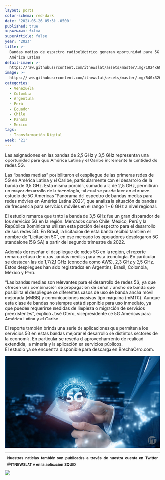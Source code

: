```yaml
---
layout: posts
color-schema: red-dark
date: '2023-05-26 05:30 -0500'
published: true
superNews: false
superArticle: false
year: '2023'
title: >-
  Bandas medias de espectro radioeléctrico generan oportunidad para 5G en
  América Latina
detail-image: >-
  https://raw.githubusercontent.com/itnewslat/assets/master/img/1024x680/5G-Tecnologia-g.jpg
image: >-
  https://raw.githubusercontent.com/itnewslat/assets/master/img/540x320/5G-Tecnologia-p.jpg
categories:
  - Venezuela
  - Colombia
  - Argentina
  - Perú
  - Ecuador
  - Chile
  - Panama
  - Mexico
tags:
  - Transformación Digital
week: '21'
---
```

Las asignaciones en las bandas de 2,5 GHz y 3,5 GHz representan una oportunidad para que América Latina y el Caribe incremente la cantidad de redes 5G. 
 
Las “bandas medias” posibilitaron el despliegue de las primeras redes de 5G en América Latina y el Caribe, particularmente con el desarrollo de la banda de 3,5 GHz. Esta misma porción, sumado a la de 2,5 GHz, permitirán un mayor desarrollo de la tecnología, tal cual se puede leer en el nuevo estudio de 5G Americas “Panorama del espectro de bandas medias para redes móviles en América Latina 2023”, que analiza la situación de bandas de frecuencia para servicios móviles en el rango 1 – 6 GHz a nivel regional.

El estudio remarca que tanto la banda de 3,5 GHz fue un gran disparador de los servicios 5G en la región. Mercados como Chile, México, Perú y la República Dominicana utilizan esta porción del espectro para el desarrollo de sus redes 5G. En Brasil, la licitación de esta banda recibió también el nombre de “Licitación 5G”, en ese mercado los operadores desplegaron 5G standalone (5G SA) a partir del segundo trimestre de 2022.

Además de reseñar el despliegue de redes 5G en la región, el reporte remarca el uso de otras bandas medias para esta tecnología. En particular se destacan las de 1,7/2,1 GHz (conocida como AWS), 2,3 GHz y 2,5 GHz. Estos despliegues han sido registrados en Argentina, Brasil, Colombia, México y Perú.

“Las bandas medias son relevantes para el desarrollo de redes 5G, ya que ofrecen una combinación de propagación de señal y ancho de banda que posibilita el despliegue de diferentes casos de uso de banda ancha móvil mejorada (eMBB) y comunicaciones masivas tipo máquina (mMTC). Aunque esta clase de bandas no siempre está disponible para uso inmediato, ya que pueden requerirse medidas de limpieza o migración de servicios preexistentes”, explicó José Otero, vicepresidente de 5G Americas para América Latina y el Caribe.

El reporte también brinda una serie de aplicaciones que permiten a los servicios 5G en estas bandas mejorar el desarrollo de distintos sectores de la economía. En particular se reseña el aprovechamiento de realidad extendida, la minería y la aplicación en servicios públicos.  
El estudio ya se encuentra disponible para descarga en BrechaCero.com.

![](https://raw.githubusercontent.com/itnewslat/assets/master/img/540x320/5G-Tecnologia-p.jpg)

<table style="height: 42px;" width="569">
<tbody>
<tr>
<td style="text-align: justify;"><sub><strong>Nuestras noticias también son publicadas a través de nuestra cuenta en Twitter <a href="https://twitter.com/itnewslat?lang=es">@ITNEWSLAT</a> y en la aplicación <a href="https://squidapp.co/en/">SQUID</a></strong></sub></td>
</tr>
</tbody>
</table>
<img src="https://tracker.metricool.com/c3po.jpg?hash=56f88a41e39ab42c063cc51676587a04"/>